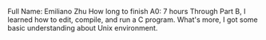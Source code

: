 Full Name: Emiliano Zhu
How long to finish A0: 7 hours
Through Part B, I learned how to edit, compile, and run a C program. What's more, I got some basic understanding about Unix environment.

